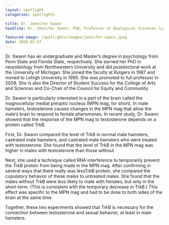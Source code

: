 ```yaml
---
layout: spotlight
categories: spotlights

title: Dr. Jennifer Swann
headline: Dr. Jennifer Swann, PhD, Professor of Biological Sciences (Lehigh University) <p> Dr. Swann is a neuroendocrinologist, meaning that she studies the effect of hormones on the brain. Her research mostly focuses on comparing the brains of male and female hamsters.

featured-image: /spotlights/images/jennifer-swann.jpeg
date: 2020-02-27
---
```


Dr. Swann has an undergraduate and Master’s degree in psychology from Penn State and Florida State, respectively. She earned her PhD in neurobiology from Northwestern University and did postdoctoral work at the University of Michigan. She joined the faculty at Rutgers in 1987 and moved to Lehigh University in 1995. She was promoted to full professor in 2008. She is also the Director of Student Success for the College of Arts and Sciences and Co-Chair of the Council for Equity and Community.

Dr. Swann is particularly interested in a part of the brain called the magnocellular medial preoptic nucleus (MPN mag, for short). In male hamsters, testosterone causes changes in the MPN mag that allow the male’s brain to respond to female pheromones. In recent study, Dr. Swann showed that the response of the MPN mag to testosterone depends on a protein called TrkB.

First, Dr. Swann compared the level of TrkB in normal male hamsters, castrated male hamsters, and castrated male hamsters who were treated with testosterone. She found that the level of TrkB in the MPN mag was higher in males with testosterone than those without.

Next, she used a technique called RNA interference to temporarily prevent the TrkB protein from being made in the MPN mag. After confirming in several ways that there really was lessTrkB protein, she compared the copulatory behavior of these males to untreated males. She found that the males without TrkB were less likely to mate with females, but only in the short-term. (This is consistent with the temporary decrease in TrkB.) This effect was specific to the MPN mag and had to be done to both sides of the brain at the same time.

Together, these two experiments showed that TrkB is necessary for the connection between testosterone and sexual behavior, at least in male hamsters.